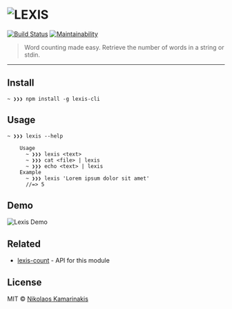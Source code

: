 # ![LEXIS](https://nikolaskama.me/content/images/2018/03/lexis-1.png)

[![Build Status](https://travis-ci.org/k4m4/lexis-count.svg?branch=master)](https://travis-ci.org/k4m4/lexis-count) [![Maintainability](https://api.codeclimate.com/v1/badges/9e787db7dedd6723339b/maintainability)](https://codeclimate.com/github/k4m4/lexis/maintainability)

> Word counting made easy. Retrieve the number of words in a string or stdin.

---

## Install

```
~ ❯❯❯ npm install -g lexis-cli
```


## Usage

```
~ ❯❯❯ lexis --help

	Usage
	  ~ ❯❯❯ lexis <text>
	  ~ ❯❯❯ cat <file> | lexis
	  ~ ❯❯❯ echo <text> | lexis
	Example
	  ~ ❯❯❯ lexis 'Lorem ipsum dolor sit amet'
	  //=> 5
```


## Demo

![Lexis Demo](https://nikolaskama.me/content/images/2018/03/lexis.gif)


## Related

- [lexis-count](https://github.com/k4m4/lexis-count) - API for this module


## License

MIT © [Nikolaos Kamarinakis](https://nikolaskama.me)